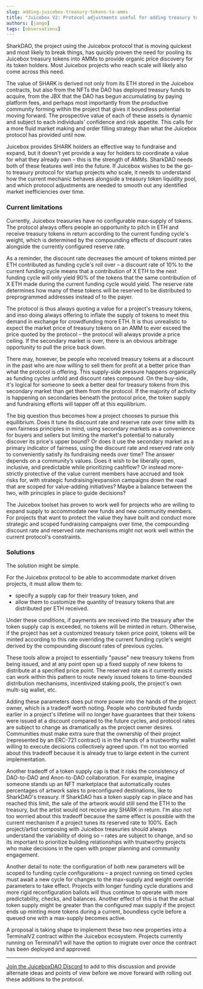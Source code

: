 ```yaml
---
slug: adding-juicebox-treasury-tokens-to-amms
title: "Juicebox V2: Protocol adjustments useful for adding treasury tokens to AMMs"
authors: [jango]
tags: [observations]
---
```


SharkDAO, the project using the Juicebox protocol that is moving quickest and most likely to break things, has quickly proven the need for pooling its Juicebox treasury tokens into AMMs to provide organic price discovery for its token holders. Most Juicebox projects who reach scale will likely also come across this need.

The value of SHARK is derived not only from its ETH stored in the Juicebox contracts, but also from the NFTs the DAO has deployed treasury funds to acquire, from the JBX that the DAO has begun accumulating by paying platform fees, and perhaps most importantly from the productive community forming within the project that gives it boundless potential moving forward. The prospective value of each of these assets is dynamic and subject to each individuals' confidence and risk appetite. This calls for a more fluid market making and order filling strategy than what the Juicebox protocol has provided until now.

Juicebox provides SHARK holders an effective way to fundraise and expand, but it doesn't yet provide a way for holders to coordinate a value for what they already own – this is the strength of AMMs. SharkDAO needs both of these features well into the future. If Juicebox wishes to be the go-to treasury protocol for startup projects who scale, it needs to understand how the current mechanic behaves alongside a treasury token liquidity pool, and which protocol adjustments are needed to smooth out any identified market inefficiencies over time.

### Current limitations

Currently, Juicebox treasuries have no configurable max-supply of tokens. The protocol always offers people an opportunity to pitch in ETH and receive treasury tokens in return according to the current funding cycle's weight, which is determined by the compounding effects of discount rates alongside the currently configured reserve rate.

As a reminder, the discount rate decreases the amount of tokens minted per ETH contributed as funding cycle's roll over – a discount rate of 10% to the current funding cycle means that a contribution of X ETH to the next funding cycle will only yield 90% of the tokens that the same contribution of X ETH made during the current funding cycle would yield. The reserve rate determines how many of these tokens will be reserved to be distributed to preprogrammed addresses instead of to the payer.

The protocol is thus always quoting a value for a project's treasury tokens, and inso doing always offering to inflate the supply of tokens to meet this demand in exchange for crowdfunding more ETH. It is thus unrealistic to expect the market price of treasury tokens on an AMM to ever exceed the price quoted by the protocol – the protocol will always provide a price ceiling. If the secondary market is over, there is an obvious arbitrage opportunity to pull the price back down.

There may, however, be people who received treasury tokens at a discount in the past who are now willing to sell them for profit at a better price than what the protocol is offering. This supply-side pressure happens organically as funding cycles unfold and discount rates compound. On the buy-side, it's logical for someone to seek a better deal for treasury tokens from this secondary market than get them from the protocol. If the majority of activity is happening on secondaries beneath the protocol price, the token supply and fundraising efforts will tapper off at this equilibrium.

The big question thus becomes how a project chooses to pursue this equilibrium. Does it tune its discount rate and reserve rate over time with its own fairness principles in mind, using secondary markets as a convenience for buyers and sellers but limiting the market's potential to naturally discover its price's upper bound? Or does it use the secondary market as a primary indicator of fairness, using the discount rate and reserved rate only to conveniently satisfy its fundraising needs over time? The answer depends on a community’s values. Does it wish to be liberally open, inclusive, and predictable while prioritizing cashflow? Or instead more-strictly protective of the value current members have accrued and took risks for, with strategic fundraising/expansion campaigns down the road that are scoped for value-adding initiatives? Maybe a balance between the two, with principles in place to guide decisions?

The Juicebox toolset has proven to work well for projects who are willing to expand supply to accommodate new funds and new community members. For projects that want to protect the value they have built and conduct more strategic and scoped fundraising campaigns over time, the compounding discount rate and reserved rate mechanisms might not work well within the current protocol's constraints.

### Solutions

The solution might be simple.

For the Juicebox protocol to be able to accommodate market driven projects, it must allow them to:

- specify a supply cap for their treasury token, and 
- allow them to customize the quantity of treasury tokens that are distributed per ETH received. 

Under these conditions, if payments are received into the treasury after the token supply cap is exceeded, no tokens will be minted in return. Otherwise, if the project has set a customized treasury token price point, tokens will be minted according to this rate overriding the current funding cycle's weight derived by the compounding discount rates of previous cycles.

These tools allow a project to essentially "pause" new treasury tokens from being issued, and at any point open up a fixed supply of new tokens to distribute at a specified price point. The reserved rate as it currently exists can work within this pattern to route newly issued tokens to time-bounded distribution mechanisms, incentivized staking pools, the project's own multi-sig wallet, etc.

Adding these parameters does put more power into the hands of the project owner, which is a tradeoff worth noting. People who contributed funds earlier in a project's lifetime will no longer have guarantees that their tokens were issued at a discount compared to the future cycles, and protocol rates are subject to change as dramatically as the project owner desires. Communities must make extra sure that the ownership of their project (represented by an ERC-721 contract) is in the hands of a trustworthy wallet willing to execute decisions collectively agreed upon. I'm not too worried about this tradeoff because it is already true to large extent in the current implementation.

Another tradeoff of a token supply cap is that it risks the consistency of DAO-to-DAO and Anon-to-DAO collaboration. For example, imagine someone stands up an NFT marketplace that automatically routes percentages of artwork sales to preconfigured destinations, like to SharkDAO's treasury. If SharkDAO has a token supply cap in place and has reached this limit, the sale of the artwork would still send the ETH to the treasury, but the artist would not receive any SHARK in return. I'm also not too worried about this tradeoff because the same effect is possible with the current mechanism if a project tunes its reserved rate to 100%. Each project/artist composing with Juicebox treasuries should always understand the variability of doing so – rates are subject to change, and so its important to prioritize building relationships with trustworthy projects who make decisions in the open with proper planning and community engagement. 

Another detail to note: the configuration of both new parameters will be scoped to funding cycle configurations – a project running on timed cycles must await a new cycle for changes to the max-supply and weight override parameters to take effect. Projects with longer funding cycle durations and more rigid reconfiguration ballots will thus continue to operate with more predictability, checks, and balances. Another effect of this is that the actual token supply might be greater than the configured max supply if the project ends up minting more tokens during a current, boundless cycle before a queued one with a max-supply becomes active.

A proposal is taking shape to implement these two new properties into a TerminalV2 contract within the Juicebox ecosystem. Projects currently running on TerminalV1 will have the option to migrate over once the contract has been deployed and approved.

---

[Join the JuiceboxDAO Discord]( https://discord.gg/qckstafRcs  ) to add to this discussion and provide alternate ideas and points of view before we move forward with rolling out these additions to the protocol.
